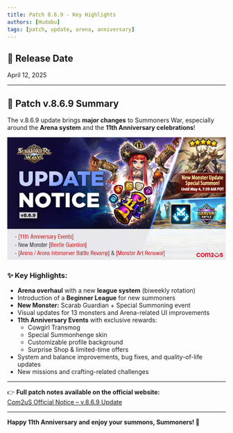 ```yaml
---
title: Patch 8.6.9 - Key Highlights
authors: [Hudabu]
tags: [patch, update, arena, anniversary]
---
```


## 📅 Release Date
April 12, 2025

---

## 🔔 Patch v.8.6.9 Summary

The v.8.6.9 update brings **major changes** to Summoners War, especially around the **Arena system** and the **11th Anniversary celebrations**!

![!Hero](/img/blog/patchs/8.6.9/Hero.png)

### ✨ Key Highlights:

- **Arena overhaul** with a new **league system** (biweekly rotation)
- Introduction of a **Beginner League** for new summoners
- **New Monster:** Scarab Guardian + Special Summoning event
- Visual updates for 13 monsters and Arena-related UI improvements
- **11th Anniversary Events** with exclusive rewards:
    - Cowgirl Transmog
    - Special Summonhenge skin
    - Customizable profile background
    - Surprise Shop & limited-time offers
- System and balance improvements, bug fixes, and quality-of-life updates
- New missions and crafting-related challenges

---

👉 **Full patch notes available on the official website:**  
[Com2uS Official Notice – v.8.6.9 Update](https://www.withhive.com/notice/313/79816)

---

**Happy 11th Anniversary and enjoy your summons, Summoners! 🎉**

